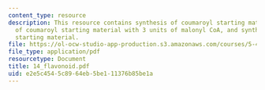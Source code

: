 ```yaml
---
content_type: resource
description: This resource contains synthesis of coumaroyl starting material, reactions
  of coumaroyl starting material with 3 units of malonyl CoA, and synthesis of coumaroyl
  starting material.
file: https://ol-ocw-studio-app-production.s3.amazonaws.com/courses/5-451-chemistry-of-biomolecules-i-fall-2005/e2e5c4545c8964eb5be111376b85be1a_14_flavonoid.pdf
file_type: application/pdf
resourcetype: Document
title: 14_flavonoid.pdf
uid: e2e5c454-5c89-64eb-5be1-11376b85be1a
---
```

